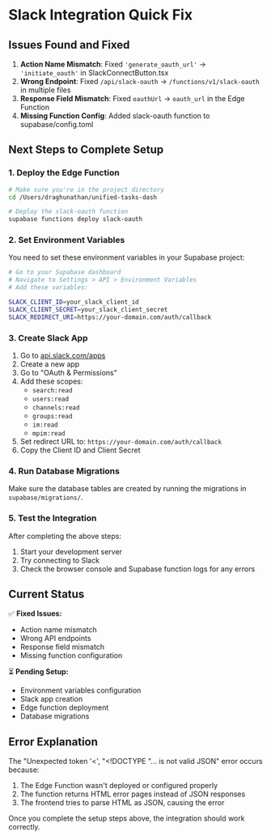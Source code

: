 # Slack Integration Quick Fix

## Issues Found and Fixed

1. **Action Name Mismatch**: Fixed `'generate_oauth_url'` → `'initiate_oauth'` in SlackConnectButton.tsx
2. **Wrong Endpoint**: Fixed `/api/slack-oauth` → `/functions/v1/slack-oauth` in multiple files
3. **Response Field Mismatch**: Fixed `oauthUrl` → `oauth_url` in the Edge Function
4. **Missing Function Config**: Added slack-oauth function to supabase/config.toml

## Next Steps to Complete Setup

### 1. Deploy the Edge Function

```bash
# Make sure you're in the project directory
cd /Users/draghunathan/unified-tasks-dash

# Deploy the slack-oauth function
supabase functions deploy slack-oauth
```

### 2. Set Environment Variables

You need to set these environment variables in your Supabase project:

```bash
# Go to your Supabase dashboard
# Navigate to Settings > API > Environment Variables
# Add these variables:

SLACK_CLIENT_ID=your_slack_client_id
SLACK_CLIENT_SECRET=your_slack_client_secret
SLACK_REDIRECT_URI=https://your-domain.com/auth/callback
```

### 3. Create Slack App

1. Go to [api.slack.com/apps](https://api.slack.com/apps)
2. Create a new app
3. Go to "OAuth & Permissions"
4. Add these scopes:
   - `search:read`
   - `users:read`
   - `channels:read`
   - `groups:read`
   - `im:read`
   - `mpim:read`
5. Set redirect URL to: `https://your-domain.com/auth/callback`
6. Copy the Client ID and Client Secret

### 4. Run Database Migrations

Make sure the database tables are created by running the migrations in `supabase/migrations/`.

### 5. Test the Integration

After completing the above steps:

1. Start your development server
2. Try connecting to Slack
3. Check the browser console and Supabase function logs for any errors

## Current Status

✅ **Fixed Issues:**
- Action name mismatch
- Wrong API endpoints
- Response field mismatch
- Missing function configuration

⏳ **Pending Setup:**
- Environment variables configuration
- Slack app creation
- Edge function deployment
- Database migrations

## Error Explanation

The "Unexpected token '<', "<!DOCTYPE "... is not valid JSON" error occurs because:
1. The Edge Function wasn't deployed or configured properly
2. The function returns HTML error pages instead of JSON responses
3. The frontend tries to parse HTML as JSON, causing the error

Once you complete the setup steps above, the integration should work correctly. 